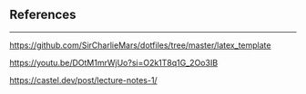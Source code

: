 ## References
---
https://github.com/SirCharlieMars/dotfiles/tree/master/latex_template

https://youtu.be/DOtM1mrWjUo?si=O2k1T8q1G_2Oo3IB

https://castel.dev/post/lecture-notes-1/
